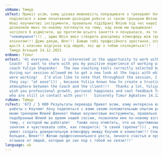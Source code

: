 ```yaml
---
ukName: Тимур
ukText: Привіт усім, кому цікава можливість попрацювати з тренером! Хочу
  поділитися з вами позитивним досвідом роботи зі своїм тренером Юлією Шаєнко!
  Нові коучингові інструменти, правильно підібрані Юлією під час нашої сесії,
  дозволили мені по-новому поглянути на тему, над якою ми працювали!   Також
  хотілося б відмітити, що протягом всього заняття я почувалася, як то кажуть,
  "невимушено"))) , адже Юлія вміє створити довірливу атмосферу між тренером та
  клієнтом!!! Дуже дякую, Юля!!! Бажаю тобі професійного зростання, особистого
  щастя і класних відгуків від людей, які ще з тобою спілкуються!!!   З повагою
  Тимур Агкацев 14.12.2021
enName: Timur
enText: 'Hi everyone, who is interested in the opportunity to work with the
  Coach!  I want to share with you my positive experience of working with my
  coach Yuliya Shayenko!   The new coaching tools correctly selected by Yuliya
  during our session allowed me to get a new look at the topic with which we
  were working!   I’d also like to note that throughout the session, I felt as
  they say: "at ease"))) , because Yuliia knows how to create a trusting
  atmosphere between the Coach and the client!!!   Thanks a lot, Yuliya!!!  I
  wish you professional growth, personal happiness and cool feedback from people
  who are still in contact with you!!!   Sincerely Timur Agkatsev 14.12.2021'
ruName: Тимур
ruText: '672 / 5 000 Результаты перевода Привет всем, кому интересна возможность
  работы с Коучем! Хочу поделиться с вами своим положительным опытом работы с
  моим тренером Юлией Шаенко! Новые коучинговые инструменты, правильно
  подобранные Юлией во время нашей сессии, позволили мне по-новому взглянуть на
  тему, с которой мы работали!   Также хочу отметить, что на протяжении всего
  занятия я чувствовала себя, как говорится: "в своей тарелке"))) , ведь Юлия
  умеет создать доверительную атмосферу между Коучем и клиентом!!! Спасибо
  большое, Юлия!!! Желаю профессионального роста, личного счастья и крутых
  отзывов от людей, которые до сих пор с тобой на связи!!!'
language: uk
---
```

